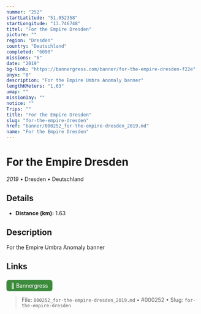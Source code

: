 ```yaml
---
nummer: "252"
startLatitude: "51.052358"
startLongitude: "13.746748"
titel: "For the Empire Dresden"
picture: ""
region: "Dresden"
country: "Deutschland"
completed: "6090"
missions: "6"
date: "2019"
bg-link: "https://bannergress.com/banner/for-the-empire-dresden-f22e"
onyx: "0"
description: "For the Empire Umbra Anomaly banner"
lengthKMeters: "1,63"
umap: ""
missionDay: ""
notice: ""
Trips: ""
title: "For the Empire Dresden"
slug: "for-the-empire-dresden"
href: "banner/000252_for-the-empire-dresden_2019.md"
name: "For the Empire Dresden"
---
```

# For the Empire Dresden

*2019* • Dresden • Deutschland





## Details
- **Distance (km):** 1.63






## Description
For the Empire Umbra Anomaly banner



## Links
<a href="https://bannergress.com/banner/for-the-empire-dresden-f22e" style="display:inline-block;margin:6px 8px 0 0;padding:6px 12px;background:#3c8b3c;color:#fff;text-decoration:none;border-radius:6px;">🔗 Bannergress</a>




> File: `000252_for-the-empire-dresden_2019.md` • #000252 • Slug: `for-the-empire-dresden`
